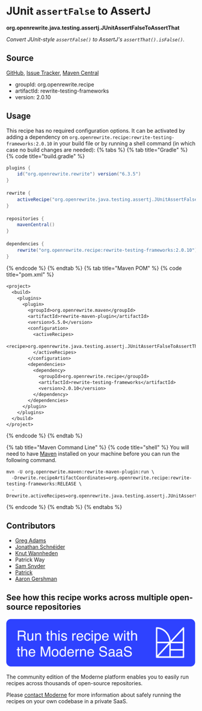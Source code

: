 # JUnit `assertFalse` to AssertJ

**org.openrewrite.java.testing.assertj.JUnitAssertFalseToAssertThat**

_Convert JUnit-style `assertFalse()` to AssertJ's `assertThat().isFalse()`._

## Source

[GitHub](https://github.com/openrewrite/rewrite-testing-frameworks/blob/main/src/main/java/org/openrewrite/java/testing/assertj/JUnitAssertFalseToAssertThat.java), [Issue Tracker](https://github.com/openrewrite/rewrite-testing-frameworks/issues), [Maven Central](https://central.sonatype.com/artifact/org.openrewrite.recipe/rewrite-testing-frameworks/2.0.10/jar)

* groupId: org.openrewrite.recipe
* artifactId: rewrite-testing-frameworks
* version: 2.0.10


## Usage

This recipe has no required configuration options. It can be activated by adding a dependency on `org.openrewrite.recipe:rewrite-testing-frameworks:2.0.10` in your build file or by running a shell command (in which case no build changes are needed): 
{% tabs %}
{% tab title="Gradle" %}
{% code title="build.gradle" %}
```groovy
plugins {
    id("org.openrewrite.rewrite") version("6.3.5")
}

rewrite {
    activeRecipe("org.openrewrite.java.testing.assertj.JUnitAssertFalseToAssertThat")
}

repositories {
    mavenCentral()
}

dependencies {
    rewrite("org.openrewrite.recipe:rewrite-testing-frameworks:2.0.10")
}
```
{% endcode %}
{% endtab %}
{% tab title="Maven POM" %}
{% code title="pom.xml" %}
```markup
<project>
  <build>
    <plugins>
      <plugin>
        <groupId>org.openrewrite.maven</groupId>
        <artifactId>rewrite-maven-plugin</artifactId>
        <version>5.5.0</version>
        <configuration>
          <activeRecipes>
            <recipe>org.openrewrite.java.testing.assertj.JUnitAssertFalseToAssertThat</recipe>
          </activeRecipes>
        </configuration>
        <dependencies>
          <dependency>
            <groupId>org.openrewrite.recipe</groupId>
            <artifactId>rewrite-testing-frameworks</artifactId>
            <version>2.0.10</version>
          </dependency>
        </dependencies>
      </plugin>
    </plugins>
  </build>
</project>
```
{% endcode %}
{% endtab %}

{% tab title="Maven Command Line" %}
{% code title="shell" %}
You will need to have [Maven](https://maven.apache.org/download.cgi) installed on your machine before you can run the following command.

```shell
mvn -U org.openrewrite.maven:rewrite-maven-plugin:run \
  -Drewrite.recipeArtifactCoordinates=org.openrewrite.recipe:rewrite-testing-frameworks:RELEASE \
  -Drewrite.activeRecipes=org.openrewrite.java.testing.assertj.JUnitAssertFalseToAssertThat
```
{% endcode %}
{% endtab %}
{% endtabs %}

## Contributors
* [Greg Adams](mailto:greg@moderne.io)
* [Jonathan Schnéider](mailto:jkschneider@gmail.com)
* [Knut Wannheden](mailto:knut@moderne.io)
* Patrick Way
* [Sam Snyder](mailto:sam@moderne.io)
* [Patrick](mailto:patway99@gmail.com)
* [Aaron Gershman](mailto:aegershman@gmail.com)


## See how this recipe works across multiple open-source repositories

[![Moderne Link Image](/.gitbook/assets/ModerneRecipeButton.png)](https://app.moderne.io/recipes/org.openrewrite.java.testing.assertj.JUnitAssertFalseToAssertThat)

The community edition of the Moderne platform enables you to easily run recipes across thousands of open-source repositories.

Please [contact Moderne](https://moderne.io/product) for more information about safely running the recipes on your own codebase in a private SaaS.
